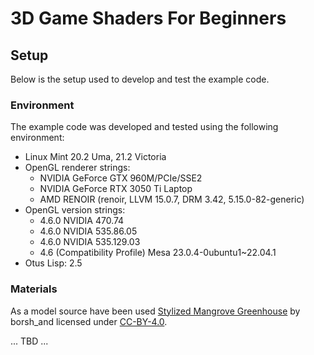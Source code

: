 # 3D Game Shaders For Beginners

## Setup

Below is the setup used to develop and test the example code.

### Environment

The example code was developed and tested using the following environment:

- Linux Mint 20.2 Uma, 21.2 Victoria
- OpenGL renderer strings:
  * NVIDIA GeForce GTX 960M/PCIe/SSE2
  * NVIDIA GeForce RTX 3050 Ti Laptop
  * AMD RENOIR (renoir, LLVM 15.0.7, DRM 3.42, 5.15.0-82-generic)
- OpenGL version strings:
  * 4.6.0 NVIDIA 470.74
  * 4.6.0 NVIDIA 535.86.05
  * 4.6.0 NVIDIA 535.129.03
  * 4.6 (Compatibility Profile) Mesa 23.0.4-0ubuntu1~22.04.1
- Otus Lisp: 2.5

### Materials

As a model source have been used [Stylized Mangrove Greenhouse](https://sketchfab.com/3d-models/stylized-mangrove-greenhouse-4ad533f838f44fa583683ab7939c6aa1)
by borsh_and licensed under [CC-BY-4.0](http://creativecommons.org/licenses/by/4.0/).

... TBD ...
